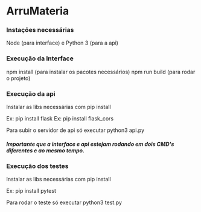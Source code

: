 # ArruMateria

### Instações necessárias

Node (para interface) e Python 3 (para a api)

### Execução da Interface

npm install (para instalar os pacotes necessários)
npm run build (para rodar o projeto)

### Execução da api

Instalar as libs necessárias com pip install

Ex: pip install flask
Ex: pip install flask_cors

Para subir o servidor de api só executar python3 api.py

##### Importante que a interface e api estejam rodando em dois CMD's diferentes e ao mesmo tempo. 

### Execução dos testes

Instalar as libs necessárias com pip install

Ex: pip install pytest

Para rodar o teste só executar python3 test.py
